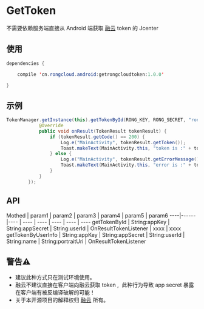 # GetToken
不需要依赖服务端直接从 Android 端获取 [融云](http://rongcloud.cn) token 的 Jcenter 

## 使用

```java
dependencies {

    compile 'cn.rongcloud.android:getrongcloudtoken:1.0.0'

}
```

## 示例

``` java
TokenManager.getInstance(this).getTokenById(RONG_KEY, RONG_SECRET, "rongcloudgettoken", new TokenManager.OnResultTokenListener() {
            @Override
            public void onResult(TokenResult tokenResult) {
                if (tokenResult.getCode() == 200) {
                    Log.e("MainActivity", tokenResult.getToken());
                    Toast.makeText(MainActivity.this, "token is :" + tokenResult.getToken(), Toast.LENGTH_SHORT).show();
                } else {
                    Log.e("MainActivity", tokenResult.getErrorMessage());
                    Toast.makeText(MainActivity.this, "error is :" + tokenResult.getErrorMessage(), Toast.LENGTH_SHORT).show();
                }
            }
        });
```

## API

Mothed | param1 | param2 | param3 | param4 | param5 | param6 
----|------|---- | ---- | ---- | ---- | ---- | ----
getTokenById | String:appKey  | String:appSecret | String:userId | OnResultTokenListener | xxxx | xxxx 
getTokenByUserInfo | String:appKey  | String:appSecret | String:userId | String:name | String:portraitUri | OnResultTokenListener 





## 警告⚠️
- 建议此种方式只在测试环境使用。
- 融云不建议直接在客户端向融云获取 token ,  此种行为导致 app secret 暴露在客户端有被反编译破解的可能！
- 关于本开源项目的解释权归 [融云](http://rongcloud.cn) 所有。


            
